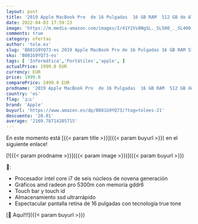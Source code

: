 ```yaml
---
layout: post
title: '2019 Apple MacBook Pro  de 16 Pulgadas  16 GB RAM  512 GB de Almacenamiento  - Gris Espacial'
date: 2022-04-03 17:59:23
image: 'https://m.media-amazon.com/images/I/41Y2Vs8NgSL._SL500_._SL400_.jpg'
comments: true
category: ofertas
author: 'tole.es'
slug: 'B081G9YQ73-es 2019 Apple MacBook Pro de 16 Pulgadas 16 GB RAM 512 GB de...'
sku: 'B081G9YQ73-es'
tags: [ 'Informática','Portátiles','apple', ]
actualPrice: 1999.0 EUR
currency: EUR
price: 1999.0
comparePrice: 2499.0 EUR
prodname: '2019 Apple MacBook Pro  de 16 Pulgadas  16 GB RAM  512 GB de Almacenamiento  - Gris Espacial'
country: 'es'
flag: '🇪🇸'
brand: 'Apple'
buyurl: 'https://www.amazon.es/dp/B081G9YQ73/?tag=tolees-21'
descuento: '20.01'
average: '2169.78714285715'
---
```


En este momento está [{{< param title >}}]({{< param buyurl >}}) en el siguiente enlace!

[![{{< param prodname >}}]({{< param image >}})]({{< param buyurl >}})

🔎:

- Procesador intel core i7 de seis núcleos de novena generación
- Gráficos amd radeon pro 5300m con memoria gddr6
- Touch bar y touch id
- Almacenamiento ssd ultrarrápido
- Espectacular pantalla retina de 16 pulgadas con tecnología true tone

[🛒 Aquí!!!]({{< param buyurl >}})
